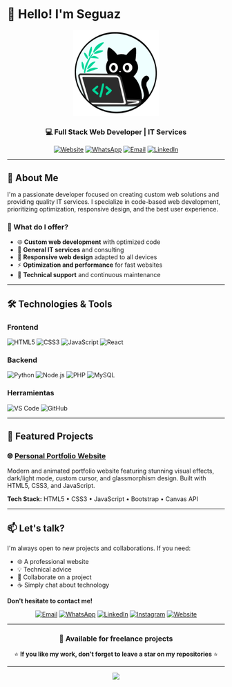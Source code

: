 # 👋 Hello! I'm Seguaz

<div align="center">
  
  <!-- logo -->
  <img src="https://github.com/Seguaz/Seguaz/blob/main/assets/logo.png" alt="Logo Seguaz" width="200"/>
  
  ### 💻 Full Stack Web Developer | IT Services
  
  [![Website](https://img.shields.io/badge/Website-4285F4?style=for-the-badge&logo=google-chrome&logoColor=white)](https://seguaz.online)
  [![WhatsApp](https://img.shields.io/badge/WhatsApp-25D366?style=for-the-badge&logo=whatsapp&logoColor=white)](https://wa.me/34618079862)
  [![Email](https://img.shields.io/badge/Email-D14836?style=for-the-badge&logo=gmail&logoColor=white)](mailto:noeseguaz@gmail.com)
  [![LinkedIn](https://img.shields.io/badge/LinkedIn-0077B5?style=for-the-badge&logo=linkedin&logoColor=white)](https://www.linkedin.com/in/noelia-segura-seguaz-50385b38b/)
  
</div>

---

## 🚀 About Me

I'm a passionate developer focused on creating custom web solutions and providing quality IT services. I specialize in code-based web development, prioritizing optimization, responsive design, and the best user experience.

### 🎯 What do I offer?

- 🌐 **Custom web development** with optimized code
- 💼 **General IT services** and consulting
- 🎨 **Responsive web design** adapted to all devices
- ⚡ **Optimization and performance** for fast websites
- 🔧 **Technical support** and continuous maintenance

---

## 🛠️ Technologies & Tools

### Frontend
![HTML5](https://img.shields.io/badge/HTML5-E34F26?style=for-the-badge&logo=html5&logoColor=white)
![CSS3](https://img.shields.io/badge/CSS3-1572B6?style=for-the-badge&logo=css3&logoColor=white)
![JavaScript](https://img.shields.io/badge/JavaScript-F7DF1E?style=for-the-badge&logo=javascript&logoColor=black)
![React](https://img.shields.io/badge/React-20232A?style=for-the-badge&logo=react&logoColor=61DAFB)

### Backend
![Python](https://img.shields.io/badge/Python-3776AB?style=for-the-badge&logo=python&logoColor=white)
![Node.js](https://img.shields.io/badge/Node.js-43853D?style=for-the-badge&logo=node.js&logoColor=white)
![PHP](https://img.shields.io/badge/PHP-777BB4?style=for-the-badge&logo=php&logoColor=white)
![MySQL](https://img.shields.io/badge/MySQL-00000F?style=for-the-badge&logo=mysql&logoColor=white)

### Herramientas
![VS Code](https://img.shields.io/badge/VS_Code-007ACC?style=for-the-badge&logo=visual-studio-code&logoColor=white)
![GitHub](https://img.shields.io/badge/GitHub-100000?style=for-the-badge&logo=github&logoColor=white)

---

## 🌟 Featured Projects

### 🌐 [Personal Portfolio Website](https://github.com/Seguaz/seguaz-main)
Modern and animated portfolio website featuring stunning visual effects, dark/light mode, custom cursor, and glassmorphism design. Built with HTML5, CSS3, and JavaScript.

**Tech Stack:** HTML5 • CSS3 • JavaScript • Bootstrap • Canvas API

---

## 📫 Let's talk?

I'm always open to new projects and collaborations. If you need:

- 🌐 A professional website
- 💡 Technical advice
- 🤝 Collaborate on a project
- ☕ Simply chat about technology

**Don't hesitate to contact me!**

<div align="center">
  
  [![Email](https://img.shields.io/badge/Email-D14836?style=for-the-badge&logo=gmail&logoColor=white)](mailto:noeseguaz@gmail.com)
  [![WhatsApp](https://img.shields.io/badge/WhatsApp-25D366?style=for-the-badge&logo=whatsapp&logoColor=white)](https://wa.me/34618079862)
  [![LinkedIn](https://img.shields.io/badge/LinkedIn-0077B5?style=for-the-badge&logo=linkedin&logoColor=white)](https://www.linkedin.com/in/noelia-segura-seguaz-50385b38b/)
  [![Instagram](https://img.shields.io/badge/Instagram-E4405F?style=for-the-badge&logo=instagram&logoColor=white)](https://www.instagram.com/seguaz_/)
  [![Website](https://img.shields.io/badge/Website-4285F4?style=for-the-badge&logo=google-chrome&logoColor=white)](https://seguaz.online)
  
</div>

---

<div align="center">
  
  ### 💼 Available for freelance projects
  
  ⭐ **If you like my work, don't forget to leave a star on my repositories** ⭐
  
</div>

---

<div align="center">
  <img src="https://capsule-render.vercel.app/api?type=waving&color=gradient&height=100&section=footer"/>
</div>
